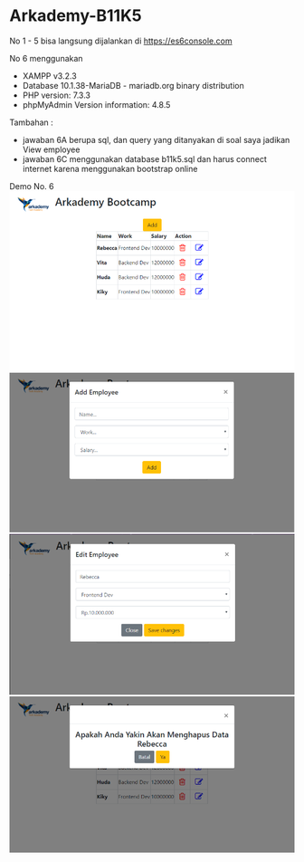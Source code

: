 # Arkademy-B11K5
No 1 - 5 bisa langsung dijalankan di https://es6console.com

No 6 menggunakan 
 - XAMPP v3.2.3
 - Database 10.1.38-MariaDB - mariadb.org binary distribution
 - PHP version: 7.3.3
 - phpMyAdmin Version information: 4.8.5
 
 Tambahan : 
  - jawaban 6A berupa sql, dan query yang ditanyakan di soal saya jadikan View employee
  - jawaban 6C menggunakan database b11k5.sql dan harus connect internet karena menggunakan bootstrap online

 Demo No. 6 
 ![Starting Page](https://raw.githubusercontent.com/IndBrony/Arkademy-B11K5/master/Starting%20Page.PNG)
 ![Add Employee Form](https://raw.githubusercontent.com/IndBrony/Arkademy-B11K5/master/Add%20Employee%20Form.PNG)
 ![Edit Form](https://raw.githubusercontent.com/IndBrony/Arkademy-B11K5/master/Edit%20Form.PNG)
 ![Delete](https://raw.githubusercontent.com/IndBrony/Arkademy-B11K5/master/Delete.PNG)
